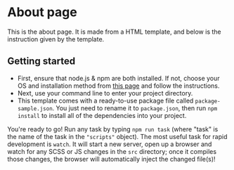# About page

This is the about page. It is made from a HTML template, and below is the instruction given by the template.

## Getting started
* First, ensure that node.js & npm are both installed. If not, choose your OS and installation method from [this page](https://nodejs.org/en/download/package-manager/) and follow the instructions.
* Next, use your command line to enter your project directory.
* This template comes with a ready-to-use package file called `package-sample.json`. You just need to rename it to `package.json`, then run `npm install` to install all of the dependencies into your project.

You're ready to go! Run any task by typing `npm run task` (where "task" is the name of the task in the `"scripts"` object). The most useful task for rapid development is `watch`. It will start a new server, open up a browser and watch for any SCSS or JS changes in the `src` directory; once it compiles those changes, the browser will automatically inject the changed file(s)!
